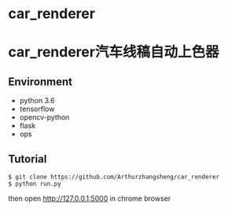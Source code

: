 # car_renderer

# car_renderer汽车线稿自动上色器


## Environment
* python 3.6
* tensorflow
* opencv-python
* flask
* ops

## Tutorial
```
$ git clone https://github.com/Arthurzhangsheng/car_renderer
$ python run.py
```

then open http://127.0.0.1:5000 in chrome browser
